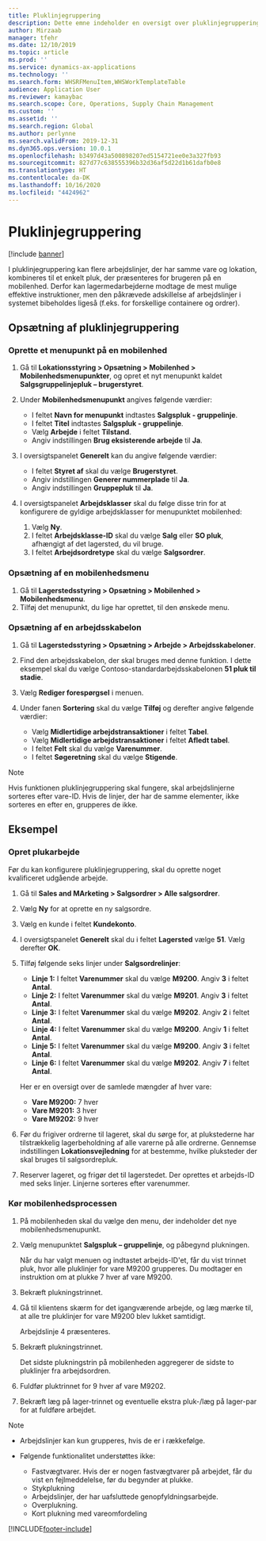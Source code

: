 ```yaml
---
title: Pluklinjegruppering
description: Dette emne indeholder en oversigt over pluklinjegruppering.
author: Mirzaab
manager: tfehr
ms.date: 12/10/2019
ms.topic: article
ms.prod: ''
ms.service: dynamics-ax-applications
ms.technology: ''
ms.search.form: WHSRFMenuItem,WHSWorkTemplateTable
audience: Application User
ms.reviewer: kamaybac
ms.search.scope: Core, Operations, Supply Chain Management
ms.custom: ''
ms.assetid: ''
ms.search.region: Global
ms.author: perlynne
ms.search.validFrom: 2019-12-31
ms.dyn365.ops.version: 10.0.1
ms.openlocfilehash: b3497d43a500898207ed5154721ee0e3a327fb93
ms.sourcegitcommit: 827d77c638555396b32d36af5d22d1b61dafb0e8
ms.translationtype: HT
ms.contentlocale: da-DK
ms.lasthandoff: 10/16/2020
ms.locfileid: "4424962"
---
```

# <a name="pick-line-grouping"></a>Pluklinjegruppering

[!include [banner](../includes/banner.md)]

I pluklinjegruppering kan flere arbejdslinjer, der har samme vare og lokation, kombineres til et enkelt pluk, der præsenteres for brugeren på en mobilenhed. Derfor kan lagermedarbejderne modtage de mest mulige effektive instruktioner, men den påkrævede adskillelse af arbejdslinjer i systemet bibeholdes ligeså (f.eks. for forskellige containere og ordrer).

## <a name="set-up-pick-line-grouping"></a>Opsætning af pluklinjegruppering

### <a name="create-a-mobile-device-menu-item"></a>Oprette et menupunkt på en mobilenhed

1. Gå til **Lokationsstyring \> Opsætning \> Mobilenhed \> Mobilenhedsmenupunkter**, og opret et nyt menupunkt kaldet **Salgsgruppelinjepluk – brugerstyret**.
2. Under **Mobilenhedsmenupunkt** angives følgende værdier:

    - I feltet **Navn for menupunkt** indtastes **Salgspluk - gruppelinje**.
    - I feltet **Titel** indtastes **Salgspluk - gruppelinje**.
    - Vælg **Arbejde** i feltet **Tilstand**.
    - Angiv indstillingen **Brug eksisterende arbejde** til **Ja**.

3. I oversigtspanelet **Generelt** kan du angive følgende værdier:

    - I feltet **Styret af** skal du vælge **Brugerstyret**.
    - Angiv indstillingen **Generer nummerplade** til **Ja**.
    - Angiv indstillingen **Gruppepluk** til **Ja**.

4. I oversigtspanelet **Arbejdsklasser** skal du følge disse trin for at konfigurere de gyldige arbejdsklasser for menupunktet mobilenhed:

    1. Vælg **Ny**.
    2. I feltet **Arbejdsklasse-ID** skal du vælge **Salg** eller **SO pluk**, afhængigt af det lagersted, du vil bruge.
    3. I feltet **Arbejdsordretype** skal du vælge **Salgsordrer**.

### <a name="set-up-a-mobile-device-menu"></a>Opsætning af en mobilenhedsmenu

1. Gå til **Lagerstedsstyring \> Opsætning \> Mobilenhed \> Mobilenhedsmenu**. 
1. Tilføj det menupunkt, du lige har oprettet, til den ønskede menu.

### <a name="set-up-a-work-template"></a>Opsætning af en arbejdsskabelon

1. Gå til **Lagerstedsstyring \> Opsætning \> Arbejde \> Arbejdsskabeloner**.
1. Find den arbejdsskabelon, der skal bruges med denne funktion. I dette eksempel skal du vælge Contoso-standardarbejdsskabelonen **51 pluk til stadie**.
1. Vælg **Rediger forespørgsel** i menuen.
1. Under fanen **Sortering** skal du vælge **Tilføj** og derefter angive følgende værdier:

    - Vælg **Midlertidige arbejdstransaktioner** i feltet **Tabel**.
    - Vælg **Midlertidige arbejdstransaktioner** i feltet **Afledt tabel**.
    - I feltet **Felt** skal du vælge **Varenummer**.
    - I feltet **Søgeretning** skal du vælge **Stigende**.

> [!NOTE]
> Hvis funktionen pluklinjegruppering skal fungere, skal arbejdslinjerne sorteres efter vare-ID. Hvis de linjer, der har de samme elementer, ikke sorteres en efter en, grupperes de ikke.

## <a name="example"></a>Eksempel

### <a name="create-picking-work"></a>Opret plukarbejde

Før du kan konfigurere pluklinjegruppering, skal du oprette noget kvalificeret udgående arbejde.

1. Gå til **Sales and MArketing \> Salgsordrer \> Alle salgsordrer**.
2. Vælg **Ny** for at oprette en ny salgsordre. 
3. Vælg en kunde i feltet **Kundekonto**. 
4. I oversigtspanelet **Generelt** skal du i feltet **Lagersted** vælge **51**. Vælg derefter **OK**.
5. Tilføj følgende seks linjer under **Salgsordrelinjer**:

    - **Linje 1:** I feltet **Varenummer** skal du vælge **M9200**. Angiv **3** i feltet **Antal**.
    - **Linje 2:** I feltet **Varenummer** skal du vælge **M9201**. Angiv **3** i feltet **Antal**. 
    - **Linje 3:** I feltet **Varenummer** skal du vælge **M9202**. Angiv **2** i feltet **Antal**. 
    - **Linje 4:** I feltet **Varenummer** skal du vælge **M9200**. Angiv **1** i feltet **Antal**. 
    - **Linje 5:** I feltet **Varenummer** skal du vælge **M9200**. Angiv **3** i feltet **Antal**.
    - **Linje 6:** I feltet **Varenummer** skal du vælge **M9202**. Angiv **7** i feltet **Antal**. 

    Her er en oversigt over de samlede mængder af hver vare:

    - **Vare M9200:** 7 hver
    - **Vare M9201:** 3 hver
    - **Vare M9202:** 9 hver

6. Før du frigiver ordrerne til lageret, skal du sørge for, at plukstederne har tilstrækkelig lagerbeholdning af alle varerne på alle ordrerne. Gennemse indstillingen **Lokationsvejledning** for at bestemme, hvilke pluksteder der skal bruges til salgsordrepluk.
7. Reserver lageret, og frigør det til lagerstedet. Der oprettes et arbejds-ID med seks linjer. Linjerne sorteres efter varenummer.

### <a name="run-the-mobile-device-flow"></a>Kør mobilenhedsprocessen

1. På mobilenheden skal du vælge den menu, der indeholder det nye mobilenhedsmenupunkt.
1. Vælg menupunktet **Salgspluk – gruppelinje**, og påbegynd plukningen.

    Når du har valgt menuen og indtastet arbejds-ID'et, får du vist trinnet pluk, hvor alle pluklinjer for vare M9200 grupperes. Du modtager en instruktion om at plukke 7 hver af vare M9200.

1. Bekræft plukningstrinnet. 
1. Gå til klientens skærm for det igangværende arbejde, og læg mærke til, at alle tre pluklinjer for vare M9200 blev lukket samtidigt.

    Arbejdslinje 4 præsenteres.

1. Bekræft plukningstrinnet.

    Det sidste plukningstrin på mobilenheden aggregerer de sidste to pluklinjer fra arbejdsordren.

1. Fuldfør pluktrinnet for 9 hver af vare M9202.
1. Bekræft læg på lager-trinnet og eventuelle ekstra pluk-/læg på lager-par for at fuldføre arbejdet.

> [!NOTE]
> - Arbejdslinjer kan kun grupperes, hvis de er i rækkefølge.
> - Følgende funktionalitet understøttes ikke:
>
>    - Fastvægtvarer. Hvis der er nogen fastvægtvarer på arbejdet, får du vist en fejlmeddelelse, før du begynder at plukke.
>    - Stykplukning
>    - Arbejdslinjer, der har uafsluttede genopfyldningsarbejde.
>    - Overplukning.
>    - Kort plukning med vareomfordeling


[!INCLUDE[footer-include](../../includes/footer-banner.md)]